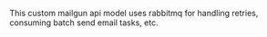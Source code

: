 This custom mailgun api model uses rabbitmq for handling retries, consuming batch send email tasks, etc.
